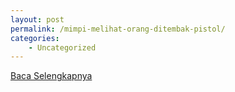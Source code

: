 ```yaml
---
layout: post
permalink: /mimpi-melihat-orang-ditembak-pistol/
categories:
    - Uncategorized
---
```


[Baca Selengkapnya](/10)